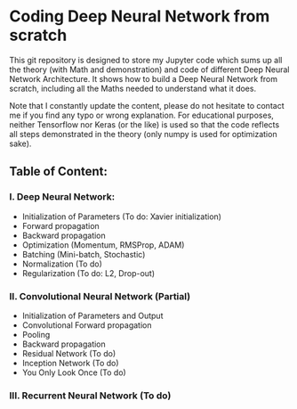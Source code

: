 # Coding Deep Neural Network from scratch
This git repository is designed to store my Jupyter code which sums up all the theory (with Math and demonstration) and code of different Deep Neural Network Architecture. It shows how to build a Deep Neural Network from scratch, including all the Maths needed to understand what it does.

Note that I constantly update the content, please do not hesitate to contact me if you find any typo or wrong explanation.
For educational purposes, neither Tensorflow nor Keras (or the like) is used so that the code reflects all steps demonstrated in the theory (only numpy is used for optimization sake).

## Table of Content:
### I. Deep Neural Network: 
  - Initialization of Parameters (To do: Xavier initialization)
  - Forward propagation
  - Backward propagation
  - Optimization (Momentum, RMSProp, ADAM)
  - Batching (Mini-batch, Stochastic)
  - Normalization (To do)
  - Regularization (To do: L2, Drop-out)

### II. Convolutional Neural Network (Partial)
  - Initialization of Parameters and Output
  - Convolutional Forward propagation
  - Pooling
  - Backward propagation
  - Residual Network (To do)
  - Inception Network (To do)
  - You Only Look Once (To do)
  
### III. Recurrent Neural Network (To do)
  
